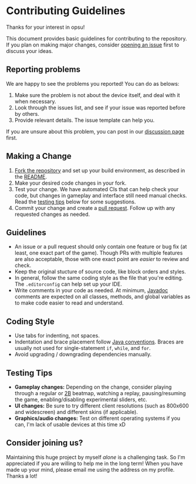 # Contributing Guidelines

Thanks for your interest in opsu!

This document provides basic guidelines for contributing to the repository. If you plan on making major changes, consider [opening an issue][issues] first to discuss your ideas.

[issues]: https://github.com/clonewith/opsu/issues/new

## Reporting problems

We are happy to see the problems you reported! You can do as belows:

1. Make sure the problem is not about the device itself, and deal with it when necessary.
2. Look through the issues list, and see if your issue was reported before by others.
3. Provide relevant details. The issue template can help you.

If you are unsure about this problem, you can post in our [discussion page][discussions] first.

[discussions]: https://github.com/clonewith/discussions

## Making a Change

1. [Fork the repository][fork] and set up your build environment, as described in the [README][buildenv].
2. Make your desired code changes in your fork.
3. Test your change. We have automated CIs that can help check your code, but changes in gameplay and interface still need manual checks. Read the [testing tips](#testing-tips) below for some suggestions.
4. Commit your change and create a [pull request][PR]. Follow up with any requested changes as needed.

[fork]: https://help.github.com/articles/fork-a-repo/
[buildenv]: README.md#building
[PR]: https://help.github.com/articles/creating-a-pull-request-from-a-fork/

## Guidelines

- An issue or a pull request should only contain one feature or bug fix (at least, one exact part of the game). Though PRs with multiple features are also acceptable, those with one exact point are *easier* to review and check.
- Keep the original stucture of source code, like block orders and styles.
- In general, follow the same coding style as the file that you're editing. The `.editorconfig` can help set up your IDE.
- Write comments in your code as needed. At minimum, [Javadoc][Javadoc] comments are expected on all classes, methods, and global variables as to make code easier to read and understand.

[Javadoc]: https://en.wikipedia.org/wiki/Javadoc#Technical_architecture

## Coding Style

- Use tabs for indenting, not spaces.
- Indentation and brace placement follow [Java conventions][indent]. Braces are usually not used for single-statement `if`, `while`, and `for`.
- Avoid upgrading / downgrading dependencies manually.

[indent]: https://en.wikipedia.org/wiki/Indent_style#Variant:_Java

## Testing Tips

- **Gameplay changes:** Depending on the change, consider playing through a regular or [2B][2B] beatmap, watching a replay, pausing/resuming the game, enabling/disabling experimental sliders, etc.
- **UI changes:** Be sure to try different client resolutions (such as 800x600 and widescreen) and different skins (if applicable).
- **Graphics/audio changes:** Test on different operating systems if you can, I'm lack of usable devices at this time xD

## Consider joining us?

Maintaining this huge project by myself *alone* is a challenging task. So I'm appreciated if you are willing to help me in the long term! When you have made up your mind, please email me using the address on my profile. Thanks a lot!

[2B]: https://osu.ppy.sh/s/90935
